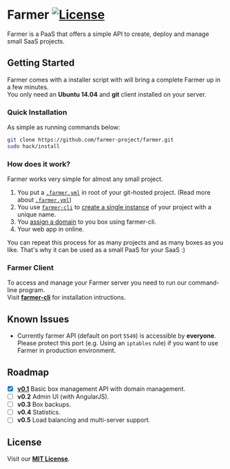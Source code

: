 
# Farmer [![License](https://img.shields.io/badge/license-MIT-blue.svg)](https://github.com/farmer-project/farmer)    
Farmer is a PaaS that offers a simple API to create, deploy and manage small SaaS projects.

## Getting Started
Farmer comes with a installer script with will bring a complete Farmer up in a few minutes.  
You only need an **Ubuntu 14.04** and **git** client installed on your server.

### Quick Installation
As simple as running commands below:
```sh
git clone https://github.com/farmer-project/farmer.git
sudo hack/install
```

### How does it work?
Farmer works very simple for almost any small project.

1. You put a [`.farmer.yml`](docs/farmer.yml.md) in root of your git-hosted project. (Read more about [`.farmer.yml`](docs/farmer.yml.md))
2. You use [`farmer-cli`](https://github.com/farmer-project/farmer-cli) to [create a single instance](https://github.com/farmer-project/farmer-cli#create-a-box) of your project with a unique name.
3. You [assign a domain](https://github.com/farmer-project/farmer-cli#assign-a-domain-to-a-box) to you box using farmer-cli.
4. Your web app in online.

You can repeat this process for as many projects and as many boxes as you like. That's why it can be used as a small PaaS for your SaaS :)

### Farmer Client
To access and manage your Farmer server you need to run our command-line program.  
Visit [**farmer-cli**](https://github.com/farmer-project/farmer-cli) for installation intructions.

## Known Issues
* Currently farmer API (default on port `5549`) is accessible by **everyone**. Please protect this port (e.g. Using an `iptables` rule) if you want to use Farmer in production environment.

## Roadmap

- [X] [**v0.1**](https://github.com/farmer-project/farmer/issues/16) Basic box management API with domain management.
- [ ] **v0.2** Admin UI (with AngularJS).
- [ ] **v0.3** Box backups.
- [ ] **v0.4** Statistics.
- [ ] **v0.5** Load balancing and multi-server support.
 
## License
Visit our **[MIT License](LICENSE)**.
